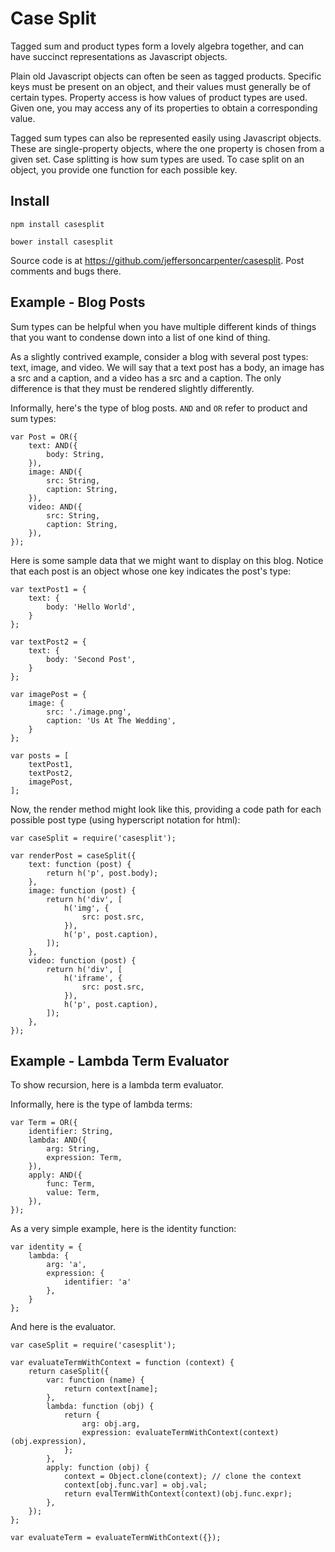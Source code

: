 # Case Split

Tagged sum and product types form a lovely algebra together, and can
have succinct representations as Javascript objects.

Plain old Javascript objects can often be seen as tagged products.
Specific keys must be present on an object, and their values must
generally be of certain types.  Property access is how values of
product types are used.  Given one, you may access any of its
properties to obtain a corresponding value.

Tagged sum types can also be represented easily using Javascript
objects.  These are single-property objects, where the one property is
chosen from a given set.  Case splitting is how sum types are used.
To case split on an object, you provide one function for each possible
key.

## Install

`npm install casesplit`

`bower install casesplit`

Source code is at https://github.com/jeffersoncarpenter/casesplit.
Post comments and bugs there.

## Example - Blog Posts

Sum types can be helpful when you have multiple different kinds of
things that you want to condense down into a list of one kind of
thing.

As a slightly contrived example, consider a blog with several post
types: text, image, and video.  We will say that a text post has a
body, an image has a src and a caption, and a video has a src and a
caption.  The only difference is that they must be rendered slightly
differently.

Informally, here's the type of blog posts.  `AND` and `OR` refer to
product and sum types:

```
var Post = OR({
    text: AND({
        body: String,
    }),
    image: AND({
        src: String,
        caption: String,
    }),
    video: AND({
        src: String,
        caption: String,
    }),
});
```

Here is some sample data that we might want to display on this blog.
Notice that each post is an object whose one key indicates the post's
type:

```
var textPost1 = {
    text: {
        body: 'Hello World',
    }
};

var textPost2 = {
    text: {
        body: 'Second Post',
    }
};

var imagePost = {
    image: {
        src: './image.png',
        caption: 'Us At The Wedding',
    }
};

var posts = [
    textPost1,
    textPost2,
    imagePost,
];
```

Now, the render method might look like this, providing a code path for
each possible post type (using hyperscript notation for html):


```
var caseSplit = require('casesplit');

var renderPost = caseSplit({
    text: function (post) {
        return h('p', post.body);
    },
    image: function (post) {
        return h('div', [
            h('img', {
                src: post.src,
            }),
            h('p', post.caption),
        ]);
    },
    video: function (post) {
        return h('div', [
            h('iframe', {
                src: post.src,
            }),
            h('p', post.caption),
        ]);
    },
});
```

## Example - Lambda Term Evaluator

To show recursion, here is a lambda term evaluator.

Informally, here is the type of lambda terms:

```
var Term = OR({
    identifier: String,
    lambda: AND({
        arg: String,
        expression: Term,
    }),
    apply: AND({
        func: Term,
        value: Term,
    }),
});
```

As a very simple example, here is the identity function:

```
var identity = {
    lambda: {
        arg: 'a',
        expression: {
            identifier: 'a'
        },
    }
};
```

And here is the evaluator.

```
var caseSplit = require('casesplit');

var evaluateTermWithContext = function (context) {
    return caseSplit({
        var: function (name) {
            return context[name];
        },
        lambda: function (obj) {
            return {
                arg: obj.arg,
                expression: evaluateTermWithContext(context)(obj.expression),
            };
        },
        apply: function (obj) {
            context = Object.clone(context); // clone the context
            context[obj.func.var] = obj.val;
            return evalTermWithContext(context)(obj.func.expr);
        },
    });
};

var evaluateTerm = evaluateTermWithContext({});
```
